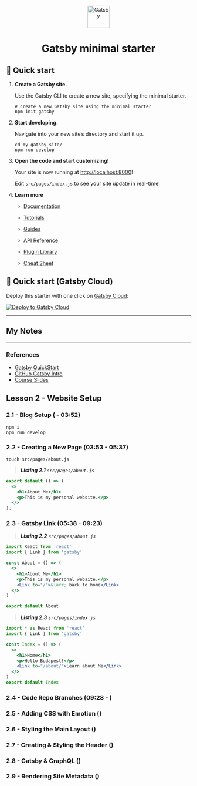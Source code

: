 <p align="center">
  <a href="https://www.gatsbyjs.com/?utm_source=starter&utm_medium=readme&utm_campaign=minimal-starter">
    <img alt="Gatsby" src="https://www.gatsbyjs.com/Gatsby-Monogram.svg" width="60" />
  </a>
</p>
<h1 align="center">
  Gatsby minimal starter
</h1>

## 🚀 Quick start

1. **Create a Gatsby site.**

    Use the Gatsby CLI to create a new site, specifying the minimal starter.

    ```shell
    # create a new Gatsby site using the minimal starter
    npm init gatsby
    ```

2. **Start developing.**

    Navigate into your new site’s directory and start it up.

    ```shell
    cd my-gatsby-site/
    npm run develop
    ```

3. **Open the code and start customizing!**

    Your site is now running at <http://localhost:8000>!

    Edit `src/pages/index.js` to see your site update in real-time!

4. **Learn more**

    - [Documentation](https://www.gatsbyjs.com/docs/?utm_source=starter&utm_medium=readme&utm_campaign=minimal-starter)

    - [Tutorials](https://www.gatsbyjs.com/tutorial/?utm_source=starter&utm_medium=readme&utm_campaign=minimal-starter)

    - [Guides](https://www.gatsbyjs.com/tutorial/?utm_source=starter&utm_medium=readme&utm_campaign=minimal-starter)

    - [API Reference](https://www.gatsbyjs.com/docs/api-reference/?utm_source=starter&utm_medium=readme&utm_campaign=minimal-starter)

    - [Plugin Library](https://www.gatsbyjs.com/plugins?utm_source=starter&utm_medium=readme&utm_campaign=minimal-starter)

    - [Cheat Sheet](https://www.gatsbyjs.com/docs/cheat-sheet/?utm_source=starter&utm_medium=readme&utm_campaign=minimal-starter)

## 🚀 Quick start (Gatsby Cloud)

Deploy this starter with one click on [Gatsby Cloud](https://www.gatsbyjs.com/cloud/):

[<img src="https://www.gatsbyjs.com/deploynow.svg" alt="Deploy to Gatsby Cloud">](https://www.gatsbyjs.com/dashboard/deploynow?url=https://github.com/gatsbyjs/gatsby-starter-minimal)

---

## My Notes

---

### References

- [Gatsby QuickStart][gatsbyjs.com-quickstart]
- [GitHub Gatsby Intro][github-course-errata]
- [Course Slides][slides]

## Lesson 2 - Website Setup

### 2.1 - Blog Setup ( - 03:52)

```shell
npm i
npm run develop
```

### 2.2 - Creating a New Page (03:53 - 05:37)

```shell
touch src/pages/about.js
```

> <a id="code-02-01">_**Listing 2.1** `src/pages/about.js`_</a>

```jsx
export default () => (
  <>
    <h1>About Me</h1>
    <p>This is my personal website.</p>
  </>
);
```

### 2.3 - Gatsby Link (05:38 - 09:23)

> <a id="code-02-02">_**Listing 2.2** `src/pages/about.js`_</a>

```jsx
import React from 'react'
import { Link } from 'gatsby'

const About = () => (
  <>
    <h1>About Me</h1>
    <p>This is my personal website.</p>
    <Link to="/">&larr; back to home</Link>
  </>
)

export default About
```

> <a id="code-02-03">_**Listing 2.3** `src/pages/index.js`_</a>

```jsx
import * as React from 'react'
import { Link } from 'gatsby'

const Index = () => (
  <>
    <h1>Home</h1>
    <p>Hello Budapest!</p>
    <Link to="/about/">Learn about Me</Link>
  </>
)
export default Index

```

### 2.4 - Code Repo Branches (09:28 - )



### 2.5 - Adding CSS with Emotion ()
### 2.6 - Styling the Main Layout ()
### 2.7 - Creating & Styling the Header ()
### 2.8 - Gatsby & GraphQL ()
### 2.9 - Rendering Site Metadata ()

[gatsbyjs.com-quickstart]: https://www.gatsbyjs.com/docs/quick-start/ "Quick Start"
[github-course-errata]: https://github.com/FrontendMasters/gatsby-intro#course-errata
[slides]: https://jlengstorf.github.io/presentations/workshop-gatsby-mdx-blog/#/
